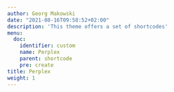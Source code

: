```yaml
---
author: Georg Makowski
date: "2021-08-16T09:58:52+02:00"
description: 'This theme offers a set of shortcodes'
menu:
  doc:
    identifier: custom
    name: Perplex
    parent: shortcode
    pre: create    
title: Perplex
weight: 1
---
```

